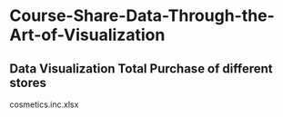 # Course-Share-Data-Through-the-Art-of-Visualization

## Data Visualization Total Purchase of different stores
cosmetics.inc.xlsx

